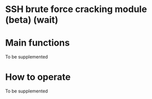# SSH brute force cracking module (beta) (wait)

# Main functions

To be supplemented

# How to operate

To be supplemented


